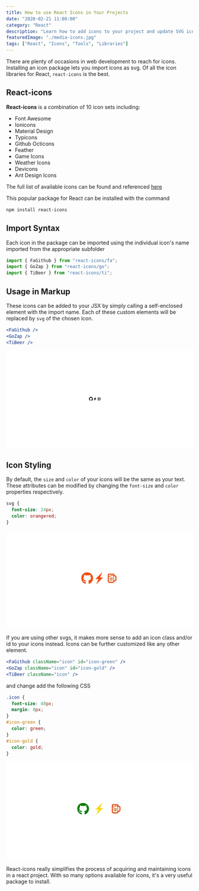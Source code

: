 ```yaml
---
title: How to use React Icons in Your Projects
date: "2020-02-21 11:00:00"
category: "React"
description: "Learn how to add icons to your project and update SVG icons with react-icons. React Addon Library for icons."
featuredImage: "./media-icons.jpg"
tags: ["React", "Icons", "Tools", "Libraries"]
---
```


There are plenty of occasions in web development to reach for icons. Installing an icon package lets you import icons as svg. Of all the icon libraries for React, `react-icons` is the best.

## React-icons

**React-icons** is a combination of 10 icon sets including:

- Font Awesome
- Ionicons
- Material Design
- Typicons
- Github Octicons
- Feather
- Game Icons
- Weather Icons
- Devicons
- Ant Design Icons

The full list of available icons can be found and referenced [here](https://react-icons.netlify.com/#/)

This popular package for React can be installed with the command

```bash
npm install react-icons
```

## Import Syntax

Each icon in the package can be imported using the individual icon's name imported from the appropriate subfolder

```javascript
import { FaGithub } from "react-icons/fa";
import { GoZap } from "react-icons/go";
import { TiBeer } from "react-icons/ti";
```

## Usage in Markup

These icons can be added to your JSX by simply calling a self-enclosed element with the import name. Each of these custom elements will be replaced by `svg` of the chosen icon.

```jsx
<FaGithub />
<GoZap />
<TiBeer />
```

![icons black](./react_icons1.jpg)

## Icon Styling

By default, the `size` and `color` of your icons will be the same as your text. These attributes can be modified by changing the `font-size` and `color` properties respectively.

```css
svg {
  font-size: 24px;
  color: orangered;
}
```

![icons orange](./react_icons2.jpg)

If you are using other svgs, it makes more sense to add an icon class and/or id to your icons instead. Icons can be further customized like any other element.

```jsx
<FaGithub className="icon" id="icon-green" />
<GoZap className="icon" id="icon-gold" />
<TiBeer className="icon" />
```

and change add the following CSS

```css
.icon {
  font-size: 48px;
  margin: 8px;
}
#icon-green {
  color: green;
}
#icon-gold {
  color: gold;
}
```

![icons colors](./react_icons3.jpg)

React-icons really simplifies the process of acquiring and maintaining icons in a react project. With so many options available for icons, it's a very useful package to install. 